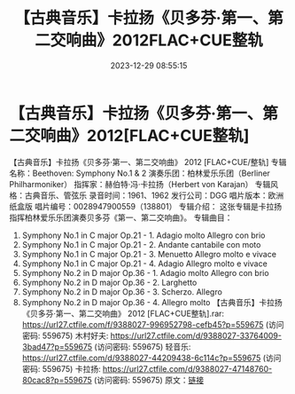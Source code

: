 ﻿---
title: 【古典音乐】卡拉扬《贝多芬·第一、第二交响曲》2012FLAC+CUE整轨
date: 2023-12-29 08:55:15
categories: 古典音乐、新世纪、纯音雅乐
tags: 纯音雅乐
---
# 【古典音乐】卡拉扬《贝多芬·第一、第二交响曲》2012[FLAC+CUE整轨]

【古典音乐】卡拉扬《贝多芬·第一、第二交响曲》 2012
[FLAC+CUE/整轨]
专辑名称：Beethoven: Symphony No.1 & 2
演奏乐团：柏林爱乐乐团（Berliner Philharmoniker）
指挥家：赫伯特·冯·卡拉扬（Herbert von Karajan）
专辑风格：古典音乐、管弦乐
录音时间：1961、1962
发行公司：DGG
唱片版本：欧洲纸盒版
唱片编号：0028947900559（138801）
专辑介绍：
这张专辑是卡拉扬指挥柏林爱乐乐团演奏贝多芬《第一、第二交响曲》。
专辑曲目：
01. Symphony No.1 in C major Op.21 - 1. Adagio molto Allegro con
brio
02. Symphony No.1 in C major Op.21 - 2. Andante cantabile con
moto
03. Symphony No.1 in C major Op.21 - 3. Menuetto Allegro molto e
vivace
04. Symphony No.1 in C major Op.21 - 4. Adagio Allegro molto e
vivace
05. Symphony No.2 in D major Op.36 - 1. Adagio molto Allegro con
brio
06. Symphony No.2 in D major Op.36 - 2. Larghetto
07. Symphony No.2 in D major Op.36 - 3. Scherzo. Allegro
08. Symphony No.2 in D major Op.36 - 4. Allegro molto
【古典音乐】卡拉扬《贝多芬·第一、第二交响曲》 2012 [FLAC+CUE整轨].rar: https://url27.ctfile.com/f/9388027-996952798-cefb45?p=559675
(访问密码: 559675)
木村好夫: https://url27.ctfile.com/d/9388027-33764009-3bad47?p=559675
(访问密码: 559675)
轻音乐: https://url27.ctfile.com/d/9388027-44209438-6c114c?p=559675
(访问密码: 559675)
卡拉扬: https://url27.ctfile.com/d/9388027-47148760-80cac8?p=559675
(访问密码: 559675)
原文：[链接](https://blog.sina.com.cn/s/blog_1647c7e760103140m.html)